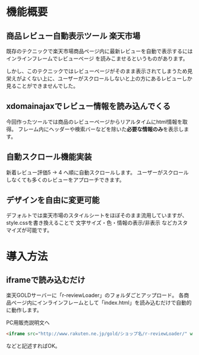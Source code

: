# 機能概要
## 商品レビュー自動表示ツール 楽天市場

既存のテクニックで楽天市場商品ページ内に最新レビューを自動で表示するにはインラインフレームでレビューページ
を読みこませるというものがあります。

しかし、このテクニックではレビューページがそのまま表示されてしまうため見栄えがよくない上に、ユーザーがスクロールしないと上の方にあるレビューしか見ることができませんでした。



## xdomainajaxでレビュー情報を読み込んでくる

今回作ったツールでは商品のレビューページからリアルタイムにhtml情報を取得。
フレーム内にヘッダーや検索バーなどを除いた**必要な情報のみ**を表示します。



## 自動スクロール機能実装

新着レビュー評価5 → 4 へ順に自動スクロールします。
ユーザーがスクロールしなくても多くのレビューをアプローチできます。


## デザインを自由に変更可能

デフォルトでは楽天市場のスタイルシートをほぼそのまま流用していますが、style.cssを書き換えることで
文字サイズ・色・情報の表示/非表示 などカスタマイズが可能です。


# 導入方法

## iframeで読み込むだけ
楽天GOLDサーバーに「r-reviewLoader」のフォルダごとアップロード。
各商品ページ内にインラインフレームとして「index.html」を読み込むだけで自動的に動作します。


PC用販売説明文へ

```html
<iframe src="http://www.rakuten.ne.jp/gold/ショップ名/r-reviewLoader/" width="600" height="600" frameborder="0"></iframe>
```

などと記述すればOK。
